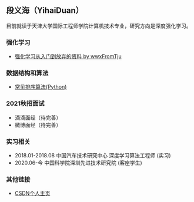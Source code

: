 ## 段义海（YihaiDuan）

目前就读于天津大学国际工程师学院计算机技术专业，研究方向是深度强化学习。

### 强化学习
- [强化学习从入门到放弃的资料 by wwxFromTju](https://github.com/wwxFromTju/awesome-reinforcement-learning-zh)

### 数据结构和算法

- [常见排序算法(Python)](YihaiDuan.github.io/Data_structure_and_algorithm/sort.html)

### 2021秋招面试
- 滴滴面经（待完善）
- 微博面经（待完善）

### 实习相关
- 2018.01-2018.08 中国汽车技术研究中心 深度学习算法工程师  (实习)
- 2020.06-今 中国科学院深圳先进技术研究院  (客座学生)


### 其他链接
- [CSDN个人主页](https://me.csdn.net/greyduan)
